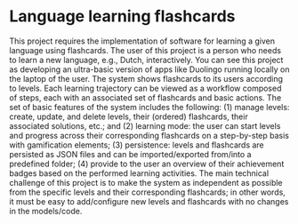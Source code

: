 # Language learning flashcards
This project requires the implementation of software for
learning a given language using flashcards. The user of this project is a person who needs to
learn a new language, e.g., Dutch, interactively. You can see this project as developing an
ultra-basic version of apps like Duolingo running locally on the laptop of the user. The system
shows flashcards to its users according to levels. Each learning trajectory can be viewed as a
workflow composed of steps, each with an associated set of flashcards and basic actions. The
set of basic features of the system includes the following: (1) manage levels: create, update,
and delete levels, their (ordered) flashcards, their associated solutions, etc.; and (2) learning
mode: the user can start levels and progress across their corresponding flashcards on a
step-by-step basis with gamification elements; (3) persistence: levels and flashcards are
persisted as JSON files and can be imported/exported from/into a predefined folder; (4) provide
to the user an overview of their achievement badges based on the performed learning activities.
The main technical challenge of this project is to make the system as independent as
possible from the specific levels and their corresponding flashcards; in other words, it must be
easy to add/configure new levels and flashcards with no changes in the models/code. 
